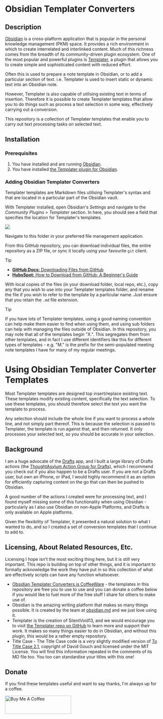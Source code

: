 # Obsidian Templater Converters


## Description
[Obsidian](https://obsidian.md) is a cross-platform application that is popular in the personal knowledge management (PKM) space. It provides a rich environment in which to create interrelated and interlinked content. Much of this richness comes from the breadth of its community-driven plugin ecosystem. One of the most popular and powerful plugins is [Templater](https://silentvoid13.github.io/Templater/), a plugin that allows you to create simple and sophisticated content with reduced effort.

Often this is used to prepare a note template in Obsidian, or to add a particular section of text. i.e. Templater is used to insert static or dynamic text into an Obsidian note.

However, Templater is also capable of utilising existing text in terms of insertion. Therefore it is possible to create Templater templates that allow you to do things such as process a text selection in some way, effectively carrying out a conversion.

This repository is a collection of Templater templates that enable you to carry out text processing tasks on selected text.


## Installation


### Prerequisites
1. You have installed and are running [Obsidian](https://obsidian.md).
2. You have installed [the Templater plugin for Obsidian](obsidian://show-plugin?id=templater-obsidian).


### Adding Obsidian Templater Converters
Templater templates are Markdown files utilising Templater's syntax and that are located in a particular part of the Obsidian vault.

With Templater installed, open Obsidian's *Settings* and navigate to the *Community Plugins* > *Templater* section. In here, you should see a field that specifies the location for Templater's templates.

<img src="https://raw.githubusercontent.com/sylumer/obsidian-templater-converters/main/assets/template_folder_location.png">

Navigate to this folder in your preferred file management application.

From this GitHub repository, you can download individual files, the entire repository as a ZIP file, or sync it locally using your favourite `git` client.

> [!TIP]
> - [**GitHub Docs:** Downloading Files from GitHub](https://blog.hubspot.com/website/download-from-github)
> - [**HubsSpot:** How to Download from GitHub: A Beginner's Guide](https://blog.hubspot.com/website/download-from-github)

With local copies of the files (in your download folder, local repo, etc.), copy any that you wish to use into your Templater templates folder, and rename the file if you wish to refer to the template by a particular name. Just ensure that you retain the `.md` file extension.

> [!TIP]
> If you have lots of Templater templates, using a good naming convention can help make them easier to find when using them, and using sub folders can help with managing the files outside of Obsidian. In this repository, you may note that all of the templates begin "X.". This segregates them from other templates, and in fact I use different identifiers like this for different types of templates - e.g. "M." is the prefix for the semi-populated meeting note templates I have for many of my regular meetings.


# Using Obsidian Templater Converter Templates
Most Templater templates are designed top insert/replace existing text. These templates modify existing content, specifically the text selection. To use these templates, you should therefore select the text you want the template to process.

Any selection should include the whole line if you want to process a whole line, and not simply part thereof. This is because the selection is passed to Templater, the template is run against that, and then returned. It only processes your selected text, so you should be accurate in your selection.


## Background
I am a huge advocate of the [Drafts](https://getdrafts.com) app, and I built a large library of Drafts actions (the [ThoughtAsylum Action Group for Drafts](https://www.thoughtasylum.com/tadpole/#action-group-suite)), which I recommend you check out if you also happen to be a Drafts user. If you are not a Drafts user, but own an iPhone, or iPad, I would highly recommend it as an option for efficiently capturing content on the go that can then be pushed to Obsidian.

A good number of the actions I created were for processing text, and I found myself missing some of this functionality when using Obsidian - particularly as I also use Obsidian on non-Apple Platforms, and Drafts is only available on Apple platforms.

Given the flexibility of Templater, it presented a natural solution to what I wanted to do, and so I created a set of conversion templates that I continue to add to.


## Licensing, About Related Resources, Etc.
Licensing I hope isn't the most exciting thing here, but it is still very important. This repo is building on top of other things, and it is important to formally acknowledge the work they have put in so this collection of what are effectively scripts can have any function whatsoever.

- [Obsidian Templater Converters is CoffeeWare](https://github.com/sylumer/scriptrunner/blob/main/.github/license.md) - the templates in this repository are free you to use to use and you can donate a coffee below if you would like to fuel more of the free stuff I share for others to make use of.
- Obsidian is the amazing writing platform that makes so many things possible. It is created by the team at [obsidian.md](https://obsidian.md/about) and we just love using it.
- Templater is the creation of SilentVoid13, and we would encourage you to visit [the Templater repo on GitHub](https://github.com/SilentVoid13/Templater) to learn more and support their work. It makes so many things easier to do in Obsidian, and without this plugin, this would be a rather empty repository.
- Title Case - The Title Case code is a *very* slightly modified version of [To Title Case 2.1](http://individed.com/code/to-title-case/), copyright of David Gouch and licensed under the MIT License. You will find this information repeated in the comments of its MD file too. You too can standardise your titles with this one!


## Donate
If you find these templates useful and want to say thanks, I'm always up for a coffee.

<a href="https://www.buymeacoffee.com/sylumer" target="_blank"><img src="https://cdn.buymeacoffee.com/buttons/v2/default-yellow.png" alt="Buy Me A Coffee" style="height: 60px !important;width: 217px !important;" ></a>
